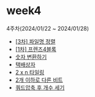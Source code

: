# week4

4주차(2024/01/22 ~ 2024/01/28)

- [[3차] 파일명 정렬](https://school.programmers.co.kr/learn/courses/30/lessons/17686)
- [[1차] 프렌즈4블록](https://school.programmers.co.kr/learn/courses/30/lessons/17679)
- [숫자 변환하기](https://school.programmers.co.kr/learn/courses/30/lessons/154538)
- [택배상자](https://school.programmers.co.kr/learn/courses/30/lessons/131704)
- [2 x n 타일링](https://school.programmers.co.kr/learn/courses/30/lessons/12900)
- [2개 이하로 다른 비트](https://school.programmers.co.kr/learn/courses/30/lessons/77885)
- [쿼드압축 후 개수 세기](https://school.programmers.co.kr/learn/courses/30/lessons/68936)
